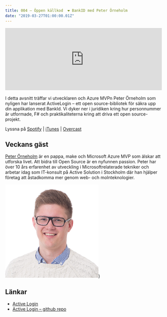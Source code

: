 ```yaml
---
title: 004 – Öppen källkod  ❤️ BankID med Peter Örneholm
date: "2019-03-27T01:00:00.01Z"
---
```


<iframe height="200px" width="100%" frameborder="no" scrolling="no" seamless="" src="https://player.simplecast.com/55e85256-7437-433c-9420-fb62539f3d3e?dark=false"></iframe>


I detta avsnitt träffar vi utvecklaren och Azure MVPn Peter Örneholm som nyligen har lanserat ActiveLogin – ett open source-bibliotek för säkra upp din applikation med BankId. Vi dyker ner i juridiken kring hur personnummer är utformade, F# och praktikaliteterna kring att driva ett open source-projekt.

Lyssna på [Spotify](https://open.spotify.com/episode/66ekJJbwtXsoSAu0jw0chV) | [iTunes](https://podcasts.apple.com/se/podcast/004-%C3%B6ppen-k%C3%A4llkod-bankid-med-peter-%C3%B6rneholm/id1455198510?i=1000433543878) | [Overcast](https://overcast.fm/+RBmnIoDiE)

## Veckans gäst
[Peter Örneholm](https://peter.orneholm.com/) är en pappa, make och Microsoft Azure MVP som älskar att utforska livet. Att bidra till Open Source är en nyfunnen passion. Peter har över 10 års erfarenhet av utveckling i Microsoftrelaterade tekniker och arbetar idag som IT-konsult på Active Solution i Stockholm där han hjälper företag att åstadkomma mer genom web- och molnteknologier.

![Bild på Peter Örneholm](./peter-orneholm.png))

## Länkar
* [Active Login](https://activelogin.net/)
* [Active Login – github repo](https://activelogin.net/)


